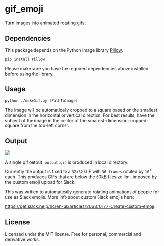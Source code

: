 # gif_emoji
Turn images into animated rotating gifs.

## Dependencies
This package depends on the Python image library [Pillow](https://pillow.readthedocs.io/en/5.0.0/installation.html).

```pip install Pillow``` 

Please make sure you have the required dependencies above installed before using the library.

## Usage
`python ./makeGif.py [PathToImage]`

The image will be automatically cropped to a square based on the smallest dimension in the horizontal or vertical direction. For best results, have the subject of the image in the center of the smallest-dimension-cropped-square from the top-left corner.

## Output
![](http://imgur.com/download/xLj8ljQ)

A single gif output, `output.gif` is produced in local directory. 

Currently the output is fixed to a `32x32` GIF with `36 frames` rotated by `10˚` each. This produces GIFs that are below the 60kB filesize limit imposed by the custom emoji upload for Slack.

This was written to automatically generate rotating animations of people for use as Slack emojis. More info about custom Slack emojis here: 

https://get.slack.help/hc/en-us/articles/206870177-Create-custom-emoji.

## License
Licensed under the MIT license. Free for personal, commercial and derivative works.
